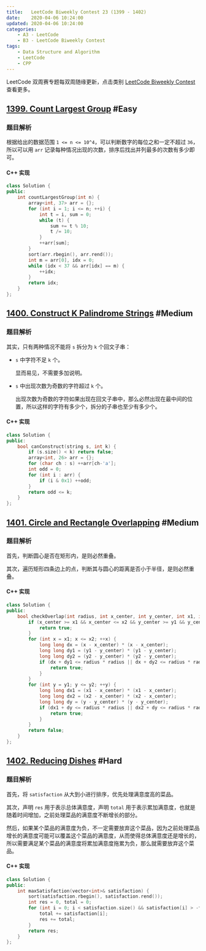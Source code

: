 ```yaml
---
title:   LeetCode Biweekly Contest 23 (1399 - 1402)
date:    2020-04-06 10:24:00
updated: 2020-04-06 10:24:00
categories:
    - A3 - LeetCode
    - B3 - LeetCode Biweekly Contest
tags:
    - Data Structure and Algorithm
    - LeetCode
    - CPP
---
```


LeetCode 双周赛专题每双周随缘更新，点击类别 [LeetCode Biweekly Contest](/categories/LeetCode-Biweekly-Contest/) 查看更多。

<!-- more -->

## [1399. Count Largest Group](https://leetcode.com/contest/biweekly-contest-23/problems/count-largest-group/) #Easy

### 题目解析

根据给出的数据范围 `1 <= n <= 10^4`，可以判断数字的每位之和一定不超过 `36`，所以可以用 `arr` 记录每种情况出现的次数，排序后找出并列最多的次数有多少即可。

#### C++ 实现

```cpp
class Solution {
public:
    int countLargestGroup(int n) {
        array<int, 37> arr = {};
        for (int i = 1; i <= n; ++i) {
            int t = i, sum = 0;
            while (t) {
                sum += t % 10;
                t /= 10;
            }
            ++arr[sum];
        }
        sort(arr.rbegin(), arr.rend());
        int m = arr[0], idx = 0;
        while (idx < 37 && arr[idx] == m) {
            ++idx;
        }
        return idx;
    }
};
```

## [1400. Construct K Palindrome Strings](https://leetcode.com/contest/biweekly-contest-23/problems/construct-k-palindrome-strings/) #Medium

### 题目解析

其实，只有两种情况不能将 `s` 拆分为 `k` 个回文子串：

- `s` 中字符不足 `k` 个。

  显而易见，不需要多加说明。

- `s` 中出现次数为奇数的字符超过 `k` 个。

  出现次数为奇数的字符如果出现在回文子串中，那么必然出现在最中间的位置，所以这样的字符有多少个，拆分的子串也至少有多少个。

#### C++ 实现

```cpp
class Solution {
public:
    bool canConstruct(string s, int k) {
        if (s.size() < k) return false;
        array<int, 26> arr = {};
        for (char ch : s) ++arr[ch-'a'];
        int odd = 0;
        for (int i : arr) {
            if (i & 0x1) ++odd;
        }
        return odd <= k;
    }
};
```

## [1401. Circle and Rectangle Overlapping](https://leetcode.com/contest/biweekly-contest-23/problems/circle-and-rectangle-overlapping/) #Medium

### 题目解析

首先，判断圆心是否在矩形内，是则必然重叠。

其次，遍历矩形四条边上的点，判断其与圆心的距离是否小于半径，是则必然重叠。

#### C++ 实现

```cpp
class Solution {
public:
    bool checkOverlap(int radius, int x_center, int y_center, int x1, int y1, int x2, int y2) {
        if (x_center >= x1 && x_center <= x2 && y_center >= y1 && y_center <= y2) {
            return true;
        }
        for (int x = x1; x <= x2; ++x) {
            long long dx = (x - x_center) * (x - x_center);
            long long dy1 = (y1 - y_center) * (y1 - y_center);
            long long dy2 = (y2 - y_center) * (y2 - y_center);
            if (dx + dy1 <= radius * radius || dx + dy2 <= radius * radius) {
                return true;
            }
        }
        for (int y = y1; y <= y2; ++y) {
            long long dx1 = (x1 - x_center) * (x1 - x_center);
            long long dx2 = (x2 - x_center) * (x2 - x_center);
            long long dy = (y - y_center) * (y - y_center);
            if (dx1 + dy <= radius * radius || dx2 + dy <= radius * radius) {
                return true;
            }
        }
        return false;
    }
};
```

## [1402. Reducing Dishes](https://leetcode.com/contest/biweekly-contest-23/problems/reducing-dishes/) #Hard

### 题目解析

首先，将 `satisfaction` 从大到小进行排序，优先处理满意度高的菜品。

其次，声明 `res` 用于表示总体满意度，声明 `total` 用于表示累加满意度，也就是随着时间增加，之前处理菜品的满意度不断增长的部分。

然后，如果某个菜品的满意度为负，不一定需要放弃这个菜品，因为之前处理菜品增长的满意度可能可以覆盖这个菜品的满意度，从而使得总体满意度还是增长的，所以需要满足某个菜品的满意度将累加满意度拖累为负，那么就需要放弃这个菜品。

#### C++ 实现

```cpp
class Solution {
public:
    int maxSatisfaction(vector<int>& satisfaction) {
        sort(satisfaction.rbegin(), satisfaction.rend());
        int res = 0, total = 0;
        for (int i = 0; i < satisfaction.size() && satisfaction[i] > -total; ++i) {
            total += satisfaction[i];
            res += total;
        }
        return res;
    }
};
```
